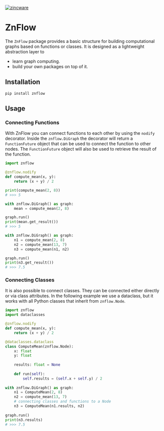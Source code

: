 [![zincware](https://img.shields.io/badge/Powered%20by-zincware-darkcyan)](https://github.com/zincware)
# ZnFlow

The `ZnFlow` package provides a basic structure for building computational graphs based on functions or classes. It is designed as a lightweight abstraction layer to 
- learn graph computing.
- build your own packages on top of it.

## Installation
```shell
pip install znflow
```

## Usage

### Connecting Functions

With ZnFlow you can connect functions to each other by using the `nodify` decorator. Inside the ``znflow.DiGraph`` the decorator will return a `FunctionFuture` object that can be used to connect the function to other nodes. The `FunctionFuture` object will also be used to retrieve the result of the function.
```python
import znflow

@znflow.nodify
def compute_mean(x, y):
    return (x + y) / 2

print(compute_mean(2, 8))
# >>> 5

with znflow.DiGraph() as graph:
    mean = compute_mean(2, 8)

graph.run()
print(mean.get_result())
# >>> 5

with znflow.DiGraph() as graph:
    n1 = compute_mean(2, 8)
    n2 = compute_mean(13, 7)
    n3 = compute_mean(n1, n2)

graph.run()
print(n3.get_result())
# >>> 7.5
```

### Connecting Classes
It is also possible to connect classes.
They can be connected either directly or via class attributes.
In the following example we use a dataclass, but it works with all Python classes that inherit from ``znflow.Node``.

```python
import znflow
import dataclasses

@znflow.nodify
def compute_mean(x, y):
    return (x + y) / 2

@dataclasses.dataclass
class ComputeMean(znflow.Node):
    x: float
    y: float
    
    results: float = None
    
    def run(self):
        self.results = (self.x + self.y) / 2
        
with znflow.DiGraph() as graph:
    n1 = ComputeMean(2, 8)
    n2 = compute_mean(13, 7)
    # connecting classes and functions to a Node
    n3 = ComputeMean(n1.results, n2) 
    
graph.run()
print(n3.results)
# >>> 7.5
```